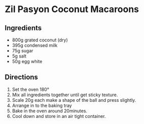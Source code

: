 # Zil Pasyon Coconut Macaroons

## Ingredients

- 800g grated coconut (dry)
- 395g condensed milk
- 75g sugar
- 5g salt
- 50g egg white

## Directions
1. Set the oven 180°
2. Mix all ingredients together until get sticky texture.
3. Scale 20g each make a shape of the ball and press slightly.
4. Arrange in to the baking tray
5. Bake in the oven around 20minutes.
6. Cool down and store in an air tight container.
